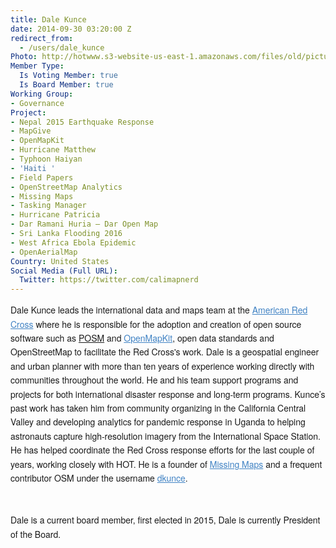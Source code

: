```yaml
---
title: Dale Kunce
date: 2014-09-30 03:20:00 Z
redirect_from:
  - /users/dale_kunce
Photo: http://hotwww.s3-website-us-east-1.amazonaws.com/files/old/pictures/picture-210-1518189300.jpg
Member Type:
  Is Voting Member: true
  Is Board Member: true
Working Group:
- Governance
Project:
- Nepal 2015 Earthquake Response
- MapGive
- OpenMapKit
- Hurricane Matthew
- Typhoon Haiyan
- 'Haiti '
- Field Papers
- OpenStreetMap Analytics
- Missing Maps
- Tasking Manager
- Hurricane Patricia
- Dar Ramani Huria — Dar Open Map
- Sri Lanka Flooding 2016
- West Africa Ebola Epidemic
- OpenAerialMap
Country: United States
Social Media (Full URL):
  Twitter: https://twitter.com/calimapnerd
---
```


<p><span style="font-family: 'Helvetica Neue', Helvetica, sans-serif; font-size: 14px; line-height: 22.3999996185303px;">Dale Kunce leads the international data and maps team at the&nbsp;</span><a style="box-sizing: border-box; color: #4183c4; cursor: pointer; font-family: 'Helvetica Neue', Helvetica, sans-serif; font-size: 14px; line-height: 22.3999996185303px; background-image: initial; background-attachment: initial; background-size: initial; background-origin: initial; background-clip: initial; background-position: initial; background-repeat: initial;" href="http://redcross.org">American Red Cross</a><span style="font-family: 'Helvetica Neue', Helvetica, sans-serif; font-size: 14px; line-height: 22.3999996185303px;">&nbsp;where he is responsible for the adoption and creation of open source software such as <a title="posm" href="http://posm.io">POSM</a> and&nbsp;</span><a style="box-sizing: border-box; color: #4183c4; cursor: pointer; font-family: 'Helvetica Neue', Helvetica, sans-serif; font-size: 14px; line-height: 22.3999996185303px; background-image: initial; background-attachment: initial; background-size: initial; background-origin: initial; background-clip: initial; background-position: initial; background-repeat: initial;" href="http://github.com/americanredcross/openmapkit">OpenMapKit</a><span style="font-family: 'Helvetica Neue', Helvetica, sans-serif; font-size: 14px; line-height: 22.3999996185303px;">, open data standards and OpenStreetMap to facilitate the Red Cross's work. Dale is a geospatial engineer and urban planner with more than ten years of experience working directly with communities throughout the world. He and his team support programs and projects for both international disaster response and long-term programs. Kunce’s past work has taken him from community organizing in the California Central Valley and developing analytics for pandemic response in Uganda to helping astronauts capture high-resolution imagery from the International Space Station. He has helped coordinate the Red Cross response efforts for the last couple of years, working closely with HOT. He is a founder of&nbsp;</span><a style="box-sizing: border-box; color: #4183c4; cursor: pointer; font-family: 'Helvetica Neue', Helvetica, sans-serif; font-size: 14px; line-height: 22.3999996185303px; background-image: initial; background-attachment: initial; background-size: initial; background-origin: initial; background-clip: initial; background-position: initial; background-repeat: initial;" href="http://missingmaps.org">Missing Maps</a><span style="font-family: 'Helvetica Neue', Helvetica, sans-serif; font-size: 14px; line-height: 22.3999996185303px;">&nbsp;and a frequent contributor OSM under the username&nbsp;</span><a style="box-sizing: border-box; color: #4183c4; cursor: pointer; font-family: 'Helvetica Neue', Helvetica, sans-serif; font-size: 14px; line-height: 22.3999996185303px; background-image: initial; background-attachment: initial; background-size: initial; background-origin: initial; background-clip: initial; background-position: initial; background-repeat: initial;" href="http://www.openstreetmap.org/user/dkunce">dkunce</a><span style="font-family: 'Helvetica Neue', Helvetica, sans-serif; font-size: 14px; line-height: 22.3999996185303px;">. </span></p><p>&nbsp;</p><p><span style="font-family: 'Helvetica Neue', Helvetica, sans-serif; font-size: 14px; line-height: 22.3999996185303px;">Dale is a current board member, first elected in 2015, Dale is currently President of the Board.</span></p>
